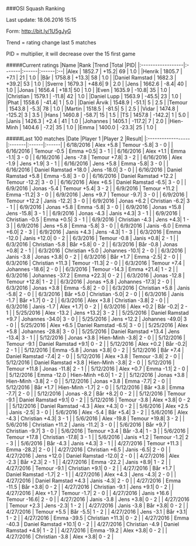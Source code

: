 ###OSI Squash Ranking

Last update: 18.06.2016 15:15

Form: http://bit.ly/1U5gJyG

Trend = rating change last 5 matches

PID = multiplier, it will decrease over the 15 first game

#####Current ratings
|Name              |Rank   |Trend |Total  |PID|
|:------------------|:-------|:------|:------|:--|
|Alex               | 1852.7 | +15.2| 69 | 1.0 |
|Henrik             | 1805.7 | +7.1 | 21 | 1.0 |
|Bår                | 1758.8 | +13.3| 58 | 1.0 |
|Daniel Ramstad     | 1682.3 | +39.2| 53 | 1.0 |
|Sverre             | 1679.3 | +48.6| 9 | 2.0 |
|Jens               | 1662.6 | -8.4| 40 | 1.0 |
|Jonas              | 1656.4 | +18.1| 50 | 1.0 |
|Even               | 1635.9 | -10.8| 35 | 1.0 |
|Christian          | 1579.1 | -11.8| 42 | 1.0 |
|Daniel Lupp        | 1563.9 | -45.5| 23 | 1.0 |
|Phat               | 1558.6 | -41.4| 1 | 5.0 |
|Daniel Årvik       | 1548.9 | -51.1| 5 | 2.5 |
|Temour             | 1543.8 | -5.3| 78 | 1.0 |
|Martin             | 1518.5 | -81.5| 5 | 2.5 |
|Vidar              | 1474.8 | -125.2| 3 | 3.5 |
|Hans               | 1460.8 | -58.7| 15 | 1.5 |
|TS                 | 1457.8 | -142.2| 1 | 5.0 |
|Janis              | 1426.3 | +2.4 | 41 | 1.0 |
|Johannes           | 1405.1 | -117.2| 7 | 2.0 |
|Hien-Minh          | 1404.6 | -7.2| 35 | 1.0 |
|Emma               | 1400.0 | -23.3| 25 | 1.0 |

#####Last 100 matches
|Date              |Player 1   |Player 2 |Result| 
|:------------------|:-------|:------|:------|
| 6/18/2016 | Alex +5.8 | Temour -5.8| 3 - 0 |
| 6/16/2016 | Temour -0.5 | Emma +0.5| 3 - 1 |
| 6/16/2016 | Alex +1.1 | Emma -1.1| 3 - 0 |
| 6/16/2016 | Jens -7.8 | Temour +7.8| 3 - 2 |
| 6/16/2016 | Alex -1.9 | Jens +1.9| 3 - 1 |
| 6/16/2016 | Jens +5.8 | Emma -5.8| 3 - 0 |
| 6/16/2016 | Daniel Ramstad +18.0 | Jens -18.0| 3 - 0 |
| 6/16/2016 | Daniel Ramstad +5.8 | Emma -5.8| 3 - 0 |
| 6/16/2016 | Daniel Ramstad +12.2 | Temour -12.2| 3 - 0 |
| 6/16/2016 | Alex +6.5 | Daniel Ramstad -6.5| 3 - 0 |
| 6/9/2016 | Jonas -5.4 | Temour +5.4| 3 - 2 |
| 6/9/2016 | Temour +11.2 | Emma -11.2| 3 - 0 |
| 6/9/2016 | Jens +9.7 | Temour -9.7| 3 - 0 |
| 6/9/2016 | Temour +12.2 | Janis -12.2| 3 - 0 |
| 6/9/2016 | Jonas +6.2 | Christian -6.2| 3 - 1 |
| 6/9/2016 | Jonas +5.8 | Emma -5.8| 3 - 0 |
| 6/9/2016 | Jonas +15.8 | Jens -15.8| 3 - 1 |
| 6/9/2016 | Jonas -4.3 | Janis +4.3| 3 - 1 |
| 6/9/2016 | Christian -0.5 | Emma +0.5| 3 - 1 |
| 6/9/2016 | Christian -4.3 | Jens +4.3| 1 - 3 |
| 6/9/2016 | Jens +5.8 | Emma -5.8| 3 - 0 |
| 6/9/2016 | Janis -6.0 | Emma +6.0| 2 - 3 |
| 6/9/2016 | Janis +4.3 | Jens -4.3| 1 - 3 |
| 6/3/2016 | Emma -12.0 | Janis +12.0| 0 - 2 |
| 6/3/2016 | Temour -0.8 | Janis +0.8| 2 - 1 |
| 6/3/2016 | Christian -5.8 | Bår +5.8| 0 - 2 |
| 6/3/2016 | Bår -0.8 | Jonas +0.8| 2 - 1 |
| 6/3/2016 | Christian +5.0 | Johannes -10.1| 2 - 0 |
| 6/3/2016 | Janis -3.8 | Jonas +3.8| 0 - 2 |
| 6/3/2016 | Bår +1.7 | Emma -2.5| 2 - 0 |
| 6/3/2016 | Christian +11.3 | Temour -11.3| 2 - 0 |
| 6/3/2016 | Temour +7.4 | Johannes -18.6| 2 - 0 |
| 6/3/2016 | Temour -14.3 | Emma +21.4| 1 - 2 |
| 6/3/2016 | Johannes -37.2 | Emma +22.3| 0 - 2 |
| 6/3/2016 | Jonas -12.8 | Temour +12.8| 1 - 2 |
| 6/3/2016 | Jonas +5.8 | Johannes -17.3| 2 - 0 |
| 6/3/2016 | Jonas +3.8 | Emma -5.8| 2 - 0 |
| 6/3/2016 | Christian +5.8 | Janis -5.8| 2 - 0 |
| 6/3/2016 | Bår +5.0 | Christian -5.0| 2 - 0 |
| 6/3/2016 | Janis -1.7 | Bår +1.7| 0 - 2 |
| 6/3/2016 | Alex +3.8 | Christian -3.8| 2 - 0 |
| 6/3/2016 | Janis -1.7 | Alex +1.7| 0 - 2 |
| 6/3/2016 | Alex +0.2 | Bår -0.2| 2 - 1 |
| 5/25/2016 | Alex -13.2 | Jens +13.2| 3 - 2 |
| 5/25/2016 | Daniel Ramstad +9.7 | Johannes -34.0| 3 - 0 |
| 5/25/2016 | Jens +12.2 | Johannes -49.0| 3 - 0 |
| 5/25/2016 | Alex +6.5 | Daniel Ramstad -6.5| 3 - 0 |
| 5/25/2016 | Alex +5.8 | Johannes -28.8| 3 - 0 |
| 5/25/2016 | Daniel Ramstad +13.4 | Jens -13.4| 3 - 1 |
| 5/12/2016 | Jonas +3.8 | Hien-Minh -3.8| 2 - 0 |
| 5/12/2016 | Temour -9.1 | Daniel Ramstad +9.1| 0 - 2 |
| 5/12/2016 | Alex +0.2 | Bår -0.2| 2 - 1 |
| 5/12/2016 | Emma -5.8 | Jonas +3.8| 0 - 2 |
| 5/12/2016 | Bår +7.4 | Daniel Ramstad -7.4| 2 - 0 |
| 5/12/2016 | Alex +3.8 | Temour -3.8| 2 - 0 |
| 5/12/2016 | Daniel Ramstad +3.8 | Hien-Minh -3.8| 2 - 0 |
| 5/12/2016 | Temour +11.8 | Jonas -11.8| 2 - 1 |
| 5/12/2016 | Alex +0.7 | Emma -1.1| 2 - 0 |
| 5/12/2016 | Emma -12.0 | Hien-Minh +6.0| 1 - 2 |
| 5/12/2016 | Jonas +3.8 | Hien-Minh -3.8| 2 - 0 |
| 5/12/2016 | Jonas +3.8 | Emma -7.7| 2 - 0 |
| 5/12/2016 | Bår +1.7 | Hien-Minh -1.7| 2 - 0 |
| 5/12/2016 | Bår +3.8 | Emma -7.7| 2 - 0 |
| 5/12/2016 | Jonas -8.2 | Bår +8.2| 0 - 2 |
| 5/12/2016 | Temour -9.1 | Daniel Ramstad +9.1| 0 - 2 |
| 5/12/2016 | Temour -3.8 | Alex +3.8| 0 - 2 |
| 5/12/2016 | Daniel Ramstad -4.3 | Alex +4.3| 0 - 2 |
| 5/6/2016 | Alex +2.5 | Janis -2.5| 3 - 0 |
| 5/6/2016 | Alex -5.4 | Bår +5.4| 3 - 2 |
| 5/6/2016 | Alex -4.3 | Christian +4.3| 3 - 1 |
| 5/6/2016 | Alex -19.8 | Temour +19.8| 3 - 2 |
| 5/6/2016 | Christian +11.2 | Janis -11.2| 3 - 0 |
| 5/6/2016 | Bår +9.7 | Christian -9.7| 3 - 0 |
| 5/6/2016 | Temour +3.4 | Bår -3.4| 1 - 3 |
| 5/6/2016 | Temour +17.8 | Christian -17.8| 3 - 1 |
| 5/6/2016 | Janis +1.2 | Temour -1.2| 2 - 3 |
| 5/6/2016 | Bår -4.3 | Janis +4.3| 3 - 1 |
| 4/27/2016 | Temour +11.3 | Emma -28.2| 2 - 0 |
| 4/27/2016 | Christian +6.5 | Janis -6.5| 2 - 0 |
| 4/27/2016 | Jens +12.0 | Daniel Ramstad -12.0| 2 - 0 |
| 4/27/2016 | Alex -2.3 | Bår +2.3| 2 - 1 |
| 4/27/2016 | Emma -22.2 | Janis +8.9| 1 - 2 |
| 4/27/2016 | Temour -9.1 | Christian +9.1| 0 - 2 |
| 4/27/2016 | Bår +1.7 | Daniel Ramstad -1.7| 2 - 1 |
| 4/27/2016 | Alex +4.3 | Jens -4.3| 2 - 0 |
| 4/27/2016 | Daniel Ramstad +4.3 | Janis -4.3| 2 - 0 |
| 4/27/2016 | Emma -11.5 | Bår +3.8| 0 - 2 |
| 4/27/2016 | Christian -9.1 | Jens +9.1| 0 - 2 |
| 4/27/2016 | Alex +1.7 | Temour -1.7| 2 - 0 |
| 4/27/2016 | Janis +16.6 | Temour -16.6| 2 - 0 |
| 4/27/2016 | Janis -3.8 | Jens +3.8| 0 - 2 |
| 4/27/2016 | Temour +2.3 | Jens -2.3| 1 - 2 |
| 4/27/2016 | Janis -3.8 | Bår +3.8| 0 - 2 |
| 4/27/2016 | Temour +5.5 | Bår -5.5| 1 - 2 |
| 4/27/2016 | Jens -3.1 | Bår +3.1| 1 - 2 |
| 4/27/2016 | Emma -39.5 | Christian +11.3| 0 - 2 |
| 4/27/2016 | Emma -40.3 | Daniel Ramstad +10.1| 0 - 2 |
| 4/27/2016 | Christian -4.9 | Daniel Ramstad +4.9| 1 - 2 |
| 4/27/2016 | Emma -19.2 | Alex +3.8| 0 - 2 |
| 4/27/2016 | Christian -3.8 | Alex +3.8| 0 - 2 |
